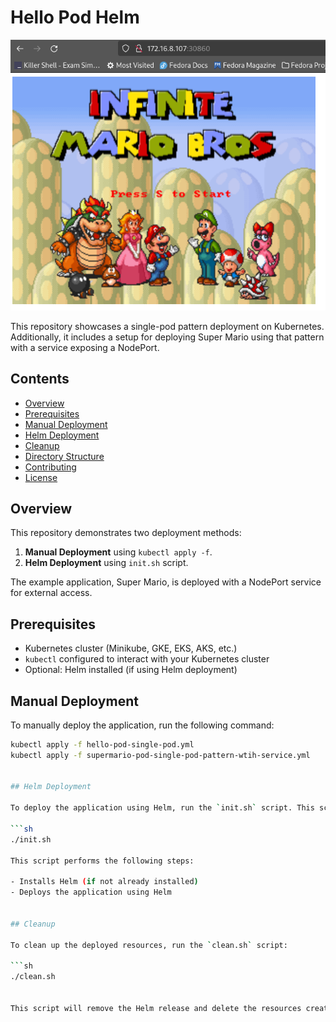 # Hello Pod Helm

![Super Mario](example.png)

This repository showcases a single-pod pattern deployment on Kubernetes. Additionally, it includes a setup for deploying Super Mario using that pattern with a service exposing a NodePort.

## Contents

- [Overview](#overview)
- [Prerequisites](#prerequisites)
- [Manual Deployment](#manual-deployment)
- [Helm Deployment](#helm-deployment)
- [Cleanup](#cleanup)
- [Directory Structure](#directory-structure)
- [Contributing](#contributing)
- [License](#license)

## Overview

This repository demonstrates two deployment methods:
1. **Manual Deployment** using `kubectl apply -f`.
2. **Helm Deployment** using `init.sh` script.

The example application, Super Mario, is deployed with a NodePort service for external access.


## Prerequisites

- Kubernetes cluster (Minikube, GKE, EKS, AKS, etc.)
- `kubectl` configured to interact with your Kubernetes cluster
- Optional: Helm installed (if using Helm deployment)

## Manual Deployment

To manually deploy the application, run the following command:

```sh
kubectl apply -f hello-pod-single-pod.yml
kubectl apply -f supermario-pod-single-pod-pattern-wtih-service.yml


## Helm Deployment

To deploy the application using Helm, run the `init.sh` script. This script will install Helm (if not already installed) and deploy the application using a Helm chart.

```sh
./init.sh

This script performs the following steps:

- Installs Helm (if not already installed)
- Deploys the application using Helm


## Cleanup

To clean up the deployed resources, run the `clean.sh` script:

```sh
./clean.sh


This script will remove the Helm release and delete the resources created by the manual deployment.

